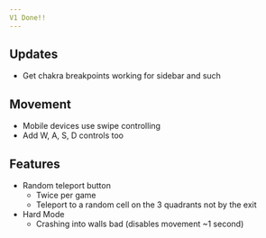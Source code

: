 ```yaml
---
V1 Done!!
---
```


## Updates

- Get chakra breakpoints working for sidebar and such

## Movement

- Mobile devices use swipe controlling
- Add W, A, S, D controls too

## Features

- Random teleport button
  - Twice per game
  - Teleport to a random cell on the 3 quadrants not by the exit
- Hard Mode
  - Crashing into walls bad (disables movement ~1 second)

